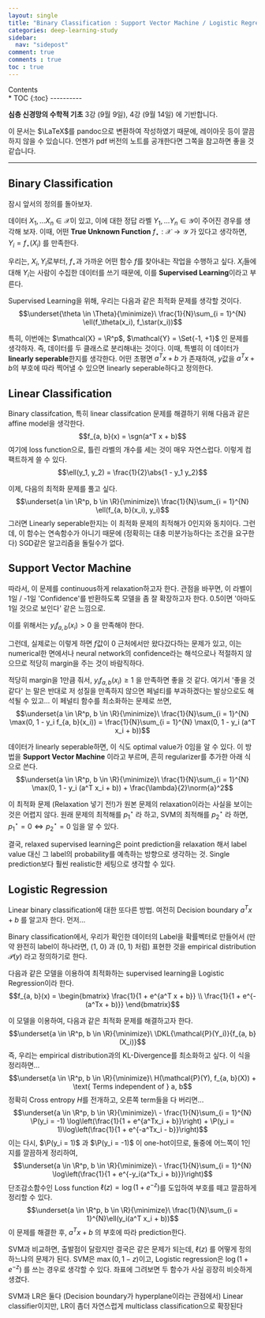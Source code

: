 ```yaml
---
layout: single
title: "Binary Classification : Support Vector Machine / Logistic Regression"
categories: deep-learning-study
sidebar:
  nav: "sidepost"
comment: true
comments : true
toc : true
---
```

<div id="toc">
Contents
</div>
* TOC
{:toc}
----------

**심층 신경망의 수학적 기초** 3강 (9월 9일), 4강 (9월 14일) 에 기반합니다. 

이 문서는 $\LaTeX$를 pandoc으로 변환하여 작성하였기 때문에, 레이아웃 등이 깔끔하지 않을 수 있습니다. 언젠가 pdf 버전의 노트를 공개한다면 그쪽을 참고하면 좋을 것 같습니다.  

------
## Binary Classification

잠시 앞서의 정의를 돌아보자. 

데이터 $X_1, \dots X_n \in \mathcal{X}$이 있고, 이에 대한 정답 라벨
$Y_1, \dots Y_n \in \mathcal{Y}$이 주어진 경우를 생각해 보자. 이때, 어떤
**True Unknown Function** $f_\star : \mathcal{X} \to \mathcal{Y}$ 가
있다고 생각하면, $Y_i = f_\star(X_i)$ 를 만족한다.

우리는, $X_i, Y_i$로부터, $f_\star$과 가까운 어떤 함수 $f$를 찾아내는
작업을 수행하고 싶다. $X_i$들에 대해 $Y_i$는 사람이 수집한 데이터를 쓰기
때문에, 이를 **Supervised Learning**이라고 부른다.

Supervised Learning을 위해, 우리는 다음과 같은 최적화 문제를 생각할 것이다.
$$\underset{\theta \in \Theta}{\minimize}\ \frac{1}{N}\sum_{i = 1}^{N} \ell(f_\theta(x_i), f_\star(x_i))$$

특히, 이번에는 $\mathcal{X} = \R^p$, $\mathcal{Y} = \Set{-1, +1}$ 인 문제를 생각하자.
즉, 데이터를 두 클래스로 분리해내는 것이다. 이때, 특별히 이 데이터가
**linearly seperable**한지를 생각한다. 어떤 초평면 $a^T x + b$ 가
존재하여, $y$값을 $a^T x + b$의 부호에 따라 찍어낼 수 있으면 linearly
seperable하다고 정의한다.

## Linear Classification

Binary classifcation, 특히 linear classifcation 문제를 해결하기 위해
다음과 같은 affine model을 생각한다. $$f_{a, b}(x) = \sgn(a^T x + b)$$
여기에 loss function으로, 틀린 라벨의 개수를 세는 것이 매우 자연스럽다.
이렇게 컴팩트하게 쓸 수 있다.
$$\ell(y_1, y_2) = \frac{1}{2}\abs{1 - y_1 y_2}$$

이제, 다음의 최적화 문제를 풀고 싶다.
$$\underset{a \in \R^p, b \in \R}{\minimize}\ \frac{1}{N}\sum_{i = 1}^{N} \ell(f_{a, b}(x_i), y_i)$$
그러면 Linearly seperable한지는 이 최적화 문제의 최적해가 0인지와
동치이다. 그런데, 이 함수는 연속함수가 아니기 때문에 (정확히는 대충
미분가능하다는 조건을 요구한다) SGD같은 알고리즘을 돌릴수가 없다.

## Support Vector Machine

따라서, 이 문제를 continuous하게 relaxation하고자 한다. 관점을 바꾸면,
이 라벨이 1일 / -1일 'Confidence'를 반환하도록 모델을 좀 잘 확장하고자
한다. 0.5이면 '아마도 1일 것으로 보인다' 같은 느낌으로.

이를 위해서는 $y_i f_{a, b}(x_i) > 0$ 을 만족해야 한다. 

그런데, 실제로는 이렇게 하면 $f$값이 0 근처에서만 왔다갔다하는 문제가 있고, 이는 numerical한 면에서나 neural network의 confidence라는 해석으로나 적절하지 않으므로 적당히
margin을 주는 것이 바람직하다. 

적당히 margin을 1만큼 줘서, $y_i f_{a, b}(x_i) \geq 1$ 을 만족하면
좋을 것 같다. 여기서 '좋을 것 같다' 는 말은 반대로 저 성질을 만족하지
않으면 페널티를 부과하겠다는 발상으로도 해석될 수 있고... 이 페널티 함수를 최소화하는 문제로 쓰면,
$$\underset{a \in \R^p, b \in \R}{\minimize}\ \frac{1}{N}\sum_{i = 1}^{N} \max(0, 1 - y_i f_{a, b}(x_i)) = \frac{1}{N}\sum_{i = 1}^{N} \max(0, 1 - y_i (a^T x_i + b))$$

데이터가 linearly seperable하면, 이 식도 optimal value가 0임을 알 수
있다. 이 방법을 **Support Vector Machine** 이라고 부르며, 흔히
regularizer를 추가한 아래 식으로
쓴다.$$\underset{a \in \R^p, b \in \R}{\minimize}\ \frac{1}{N}\sum_{i = 1}^{N} \max(0, 1 - y_i (a^T x_i + b)) + \frac{\lambda}{2}\norm{a}^2$$

이 최적화 문제 (Relaxation 넣기 전!)가 원본 문제의 relaxation이라는
사실을 보이는 것은 어렵지 않다. 원래 문제의 최적해를 $p_1^\star$ 라 하고,
SVM의 최적해를 $p_2^\star$ 라 하면, $p_1^\star = 0 \iff p_2^\star = 0$ 임을 알 수
있다.

결국, relaxed supervised learning은 point prediction을 relaxation 해서
label value 대신 그 label의 probability를 예측하는 방향으로 생각하는 것.
Single prediction보다 훨씬 realistic한 세팅으로 생각할 수 있다.

## Logistic Regression

Linear binary classification에 대한 또다른 방법. 여전히 Decision
boundary $a^T x + b$ 를 알고자 한다. 먼저\...

Binary classification에서, 우리가 확인한 데이터의 Label을 확률벡터로
만들어서 (만약 완전히 label이 하나라면, (1, 0) 과 (0, 1) 처럼) 표현한
것을 empirical distribution $\mathcal{P}(y)$ 라고 정의하기로 한다.

다음과 같은 모델을 이용하여 최적화하는 supervised learning을 Logistic
Regression이라 한다. $$f_{a, b}(x) = \begin{bmatrix}
    \frac{1}{1 + e^{a^T x + b}} \\
    \frac{1}{1 + e^{-(a^Tx + b)}}
\end{bmatrix}$$

이 모델을 이용하여, 다음과 같은 최적화 문제를 해결하고자 한다.
$$\underset{a \in \R^p, b \in \R}{\minimize}\ \DKL{\mathcal{P}(Y_i)}{f_{a, b}(X_i)}$$
즉, 우리는 empirical distribution과의 KL-Divergence를 최소화하고 싶다.
이 식을 정리하면\...
$$\underset{a \in \R^p, b \in \R}{\minimize}\ H(\mathcal{P}(Y), f_{a, b}(X)) + \text{ Terms independent of } a, b$$
정확히 Cross entropy $H$를 전개하고, 오른쪽 term들을 다 버리면\...
$$\underset{a \in \R^p, b \in \R}{\minimize}\ - \frac{1}{N}\sum_{i = 1}^{N} \P(y_i = -1) \log\left(\frac{1}{1 + e^{a^Tx_i + b}}\right) + \P(y_i = 1)\log\left(\frac{1}{1 + e^{-a^Tx_i - b}}\right)$$
이는 다시, $\P(y_i = 1)$ 과 $\P(y_i = -1)$ 이 one-hot이므로, 둘중에
어느쪽이 1인지를 깔끔하게 정리하여,
$$\underset{a \in \R^p, b \in \R}{\minimize}\ - \frac{1}{N}\sum_{i = 1}^{N} \log\left(\frac{1}{1 + e^{-y_i(a^Tx_i + b)}}\right)$$
단조감소함수인 Loss function $\ell(z) = \log(1 + e^{-z})$를 도입하여
부호를 떼고 깔끔하게 정리할 수 있다.
$$\underset{a \in \R^p, b \in \R}{\minimize}\ \frac{1}{N}\sum_{i = 1}^{N}\ell(y_i(a^T x_i + b))$$
이 문제를 해결한 후, $a^T x + b$ 의 부호에 따라 prediction한다.

SVM과 비교하면, 출발점이 달랐지만 결국은 같은 문제가 되는데, $\ell(z)$
를 어떻게 정의하느냐의 문제가 된다. SVM은 $\max(0, 1-z)$이고, Logistic
regression은 $\log(1 + e^{-z})$ 를 쓰는 경우로 생각할 수 있다. 좌표에
그려보면 두 함수가 사실 굉장히 비슷하게 생겼다.

SVM과 LR은 둘다 (Decision boundary가 hyperplane이라는 관점에서) Linear
classifier이지만, LR이 좀더 자연스럽게 multiclass classification으로
확장된다
